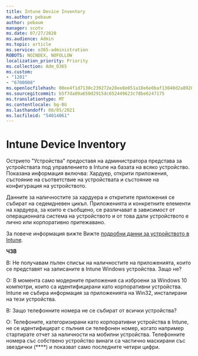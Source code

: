 ```yaml
---
title: Intune Device Inventory
ms.author: pebaum
author: pebaum
manager: scotv
ms.date: 07/27/2020
ms.audience: Admin
ms.topic: article
ms.service: o365-administration
ROBOTS: NOINDEX, NOFOLLOW
localization_priority: Priority
ms.collection: Adm_O365
ms.custom:
- "1281"
- "6700008"
ms.openlocfilehash: 00ee4f1d7130c239272e28ee8e051a18e6e0baf13040d2a892866be5900adfaf
ms.sourcegitcommit: b5f7da89a650d2915dc652449623c78be6247175
ms.translationtype: MT
ms.contentlocale: bg-BG
ms.lasthandoff: 08/05/2021
ms.locfileid: "54014061"
---
```

# <a name="intune-device-inventory"></a>Intune Device Inventory

Острието "Устройства" предоставя на администратора представа за устройствата под управлението в Intune на базата на всяко устройство. Показана информация включва: Хардуер, открити приложения, състояние на съответствие на устройствата и състояние на конфигурация на устройството.

Данните за наличностите за хардуера и откритите приложения се събират на седемдневен цикъл. Приложенията и конкретните елементи на хардуера, за които е съобщено, се различават в зависимост от операционната система на устройството и от това дали устройството е лично или корпоративно притежавано.

За повече информация вижте Вижте [подробни данни за устройството в Intune](https://docs.microsoft.com/intune/device-inventory).

**ЧЗВ**

В: Не получавам пълен списък на наличностите на приложенията, които се представят на записаните в Intune Windows устройства. Защо не?

О: В момента само модерните приложения са изброени за Windows 10 компютри, които са идентифицирани като корпоративни устройства. Intune не събира информация за приложенията на Win32, инсталирани на тези устройства.

В: Защо телефонните номера не се събират от всички устройства?

О: Телефоните, категоризирани като корпоративни устройства в Intune, не се идентифицират с пълния си телефонен номер, когато например стартирате отчет за наличности на мобилни устройства. Телефонните номера със собствено устройство винаги са частично маскирани със звездички (****) и показват само последните четири цифри.
